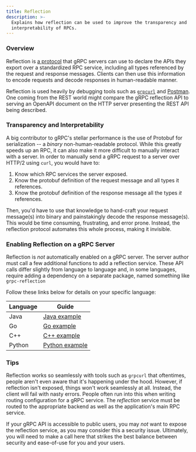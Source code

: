 ```yaml
---
title: Reflection
description: >-
  Explains how reflection can be used to improve the transparency and
  interpretability of RPCs.
---
```


### Overview

Reflection is [a
protocol](https://github.com/grpc/grpc-proto/blob/master/grpc/reflection/v1/reflection.proto)
that gRPC servers can use to declare the APIs they export over a standardized
RPC service, including all types referenced by the request and response
messages. Clients can then use this information to encode requests and decode
responses in human-readable manner.

Reflection is used heavily by debugging tools such as
[`grpcurl`](https://github.com/fullstorydev/grpcurl) and
[Postman](https://learning.postman.com/docs/sending-requests/grpc/grpc-client-overview/).
One coming from the REST world might compare the gRPC reflection API to serving
an OpenAPI document on the HTTP server presenting the REST API being described.

### Transparency and Interpretability

A big contributor to gRPC's stellar performance is the use of Protobuf for
serialization -- a _binary_ non-human-readable protocol. While this greatly
speeds up an RPC, it can also make it more difficult to manually interact with a
server. In order to manually send a gRPC request to a server over HTTP/2 using
`curl`, you would have to:

1. Know which RPC services the server exposed.
2. Know the protobuf definition of the request message and all types it
references.
3. Know the protobuf definition of the response message all the types _it_
references.

Then, you'd have to use that knowledge to hand-craft your request message(s) into
binary and painstakingly decode the response message(s). This would be time
consuming, frustrating, and error prone. Instead, the reflection protocol
automates this whole process, making it invisible.

### Enabling Reflection on a gRPC Server

Reflection is _not_ automatically enabled on a gRPC server. The server author
must call a few additional functions to add a reflection service. These API calls
differ slightly from language to language and, in some languages, require adding
a dependency on a separate package, named something like `grpc-reflection`

Follow these links below for details on your specific language:

| Language | Guide            |
|----------|------------------|
| Java     | [Java example]   |
| Go       | [Go example]     |
| C++      | [C++ example]    |
| Python   | [Python example] |

[Java example]: https://github.com/grpc/grpc-java/tree/master/examples/example-reflection 

[Go example]: https://github.com/grpc/grpc-go/tree/master/examples/features/reflection 

[C++ example]: https://github.com/grpc/grpc/tree/master/examples/cpp/reflection

[Python example]: https://github.com/grpc/grpc/blob/master/examples/python/helloworld/greeter_server_with_reflection.py

### Tips
 
Reflection works so seamlessly with tools such as `grpcurl` that oftentimes,
people aren't even aware that it's happening under the hood. However, if
reflection isn't exposed, things won't work seamlessly at all. Instead, the
client will fail with nasty errors. People often run into this when writing
routing configuration for a gRPC service. The _reflection_ service must be
routed to the appropriate backend as well as the application's main RPC service.

If your gRPC API is accessible to public users, you may _not_ want to expose
the reflection service, as you may consider this a security issue. Ultimately,
you will need to make a call here that strikes the best balance between
security and ease-of-use for you and your users.
